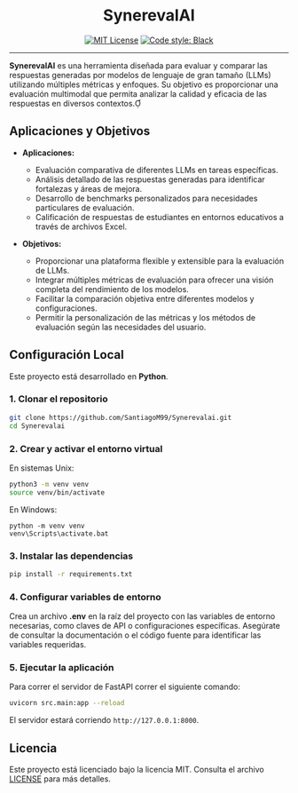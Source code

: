 <h1 align="center">SynerevalAI</h1>

<p align="center">
  <a href="https://opensource.org/licenses/MIT"><img src="https://img.shields.io/badge/license-MIT-green" alt="MIT License"></a>
  <a href="https://github.com/psf/black"><img src="https://img.shields.io/badge/code%20style-black-000000.svg" alt="Code style: Black"></a>
</p>


---

**SynerevalAI** es una herramienta diseñada para evaluar y comparar las respuestas generadas por modelos de lenguaje de gran tamaño (LLMs) utilizando múltiples métricas y enfoques. Su objetivo es proporcionar una evaluación multimodal que permita analizar la calidad y eficacia de las respuestas en diversos contextos.

## Aplicaciones y Objetivos

- **Aplicaciones:**
  - Evaluación comparativa de diferentes LLMs en tareas específicas.
  - Análisis detallado de las respuestas generadas para identificar fortalezas y áreas de mejora.
  - Desarrollo de benchmarks personalizados para necesidades particulares de evaluación.
  - Calificación de respuestas de estudiantes en entornos educativos a través de archivos Excel.

- **Objetivos:**
  - Proporcionar una plataforma flexible y extensible para la evaluación de LLMs.
  - Integrar múltiples métricas de evaluación para ofrecer una visión completa del rendimiento de los modelos.
  - Facilitar la comparación objetiva entre diferentes modelos y configuraciones.
  - Permitir la personalización de las métricas y los métodos de evaluación según las necesidades del usuario.

## Configuración Local

Este proyecto está desarrollado en **Python**.

### 1. Clonar el repositorio

```bash
git clone https://github.com/SantiagoM99/Synerevalai.git
cd Synerevalai
```                   

### 2. Crear y activar el entorno virtual

En sistemas Unix:

```bash
python3 -m venv venv
source venv/bin/activate
```

En Windows:

```batch
python -m venv venv
venv\Scripts\activate.bat
```

### 3. Instalar las dependencias

```bash
pip install -r requirements.txt
```

### 4. Configurar variables de entorno

Crea un archivo **.env** en la raíz del proyecto con las variables de entorno necesarias, como claves de API o configuraciones específicas. Asegúrate de consultar la documentación o el código fuente para identificar las variables requeridas.

### 5. Ejecutar la aplicación

Para correr el servidor de FastAPI correr el siguiente comando:

```bash
uvicorn src.main:app --reload
```
El servidor estará corriendo `http://127.0.0.1:8000`.

## Licencia

Este proyecto está licenciado bajo la licencia MIT. Consulta el archivo [LICENSE](https://github.com/SantiagoM99/Synerevalai/blob/main/LICENSE) para más detalles.
